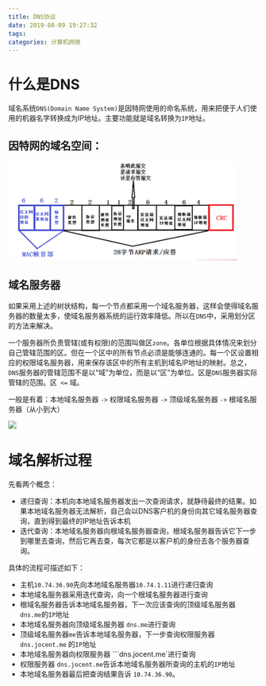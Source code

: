 ```yaml
---
title: DNS协议
date: 2019-08-09 19:27:32
tags: 
categories: 计算机网络
---
```


# 什么是DNS

域名系统`DNS(Domain Name System)`是因特网使用的命名系统，用来把便于人们使用的机器名字转换成为IP地址。主要功能就是域名转换为`IP`地址。

## 因特网的域名空间：

![](1.png)

## 域名服务器

如果采用上述的树状结构，每一个节点都采用一个域名服务器，这样会使得域名服务器的数量太多，使域名服务器系统的运行效率降低。所以在`DNS`中，采用划分区的方法来解决。

一个服务器所负责管辖(或有权限)的范围叫做区`zone`。各单位根据具体情况来划分自己管辖范围的区。但在一个区中的所有节点必须是能够连通的。每一个区设置相应的权限域名服务器，用来保存该区中的所有主机到域名IP地址的映射。总之，`DNS`服务器的管辖范围不是以“域”为单位，而是以“区”为单位。区是`DNS`服务器实际管辖的范围。区` <=` 域。

一般是有着：本地域名服务器 `->` 权限域名服务器 `->` 顶级域名服务器 `->` 根域名服务器（从小到大）

![](2.png)

# 域名解析过程

先看两个概念：

- 递归查询：本机向本地域名服务器发出一次查询请求，就静待最终的结果。如果本地域名服务器无法解析，自己会以DNS客户机的身份向其它域名服务器查询，直到得到最终的IP地址告诉本机
- 迭代查询：本地域名服务器向根域名服务器查询，根域名服务器告诉它下一步到哪里去查询，然后它再去查，每次它都是以客户机的身份去各个服务器查询。

具体的流程可描述如下：

- 主机`10.74.36.90`先向本地域名服务器`10.74.1.11`进行递归查询
- 本地域名服务器采用迭代查询，向一个根域名服务器进行查询
- 根域名服务器告诉本地域名服务器，下一次应该查询的顶级域名服务器` dns.me`的`IP`地址
- 本地域名服务器向顶级域名服务器 `dns.me`进行查询
- 顶级域名服务器`me`告诉本地域名服务器，下一步查询权限服务器`dns.jocent.me` 的`IP`地址
- 本地域名服务器向权限服务器 ```dns.jocent.me`进行查询
- 权限服务器 `dns.jocent.me`告诉本地域名服务器所查询的主机的`IP`地址
- 本地域名服务器最后把查询结果告诉 `10.74.36.90`。